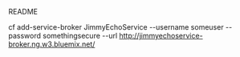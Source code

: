 README

cf add-service-broker JimmyEchoService --username someuser --password somethingsecure --url http://jimmyechoservice-broker.ng.w3.bluemix.net/